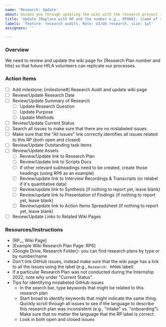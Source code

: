 ```yaml
---
name: 'Research: Update'
about: Guides you through updating the wiki with the research project info
title: 'Update [Replace with RP and the number e.g., RP008]: [name of research]'
labels: 'feature: research audits, Role: UI/UX research, size: 1pt'
assignees: ''

---
```


### Overview
We need to review and update the wiki page for [Research Plan number and title] so that future HfLA volunteers can replicate our processes.

### Action Items
- [ ] Add milestone: [milestone#] Research Audit and update wiki page
- [ ] Review/Update Research Date
- [ ] Review/Update Summary of Research
    - [ ] Update Research Question
    - [ ] Update Purpose
    - [ ] Update Methods
- [ ] Review/Update Current Status
- [ ] Search all issues to make sure that there are no mislabeled issues. 
- [ ] Make sure that the "All Issues" link correctly identifies all issues related to this RP (both open and closed)
- [ ] Review/Update Outstanding task items
- [ ] Review/Update Assets
    - [ ] Review/Update link to Research Plan
    - [ ] Review/Update link to Scripts Docs
    - [ ] If other relevant subheadings need to be created, create those headings (using RP6 as an example)
    - [ ] Review/update link to Interview Recordings & Transcripts (or relabel if it's quantitative data)
    - [ ] Review/update link to Synthesis (if nothing to report yet, leave blank)
    - [ ] Review/update link to Presentation of Findings (if nothing to report yet, leave blank)
    - [ ] Review/update link to Action Items Spreadsheet (if nothing to report yet, leave blank)
- [ ] Review/Update Links to Related Wiki Pages

### Resources/Instructions
- [RP__ Wiki Page]
- [Example Wiki Research Plan Page: RP6]
- [Google Drive, Research Folder]- you can find research  plans by type or by number/name
- Don't link GitHub issues, instead make sure that the wiki page has a link to all the issues using the label (e.g., `Research: RP006` label)
- If a particular Research Plan was not conducted during the Internship 2022, note why under "Current Status".
- Tips for identifying mislabeled GitHub issues
    - In the search bar, type keywords that might be related to this research plan
    - Start broad to identify keywords that might indicate the same thing. Quickly scroll through all issues to see if the language to describe this research plan was inconsistent (e.g., "intake" vs. "onboarding"). Make sure that no matter the language that the RP label is correct.
    - Look in both open and closed issues
